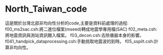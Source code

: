 # North_Taiwan_code
這是關於台灣北部非均向性分析的code,主要是資料前處理的過程:
f00_ms2sac.csh:將二進位檔案(mseed)轉成地震學專用檔(SAC)
f02_meta.csh:將地震資訊與測站資訊餵入檔案。
f03_decon.csh:去除儀器本身的影響。
f041_handpick_dataprocessing.csh:手動挑取地震波的到時。
f05_sspilt.csh:計算非均向性。
